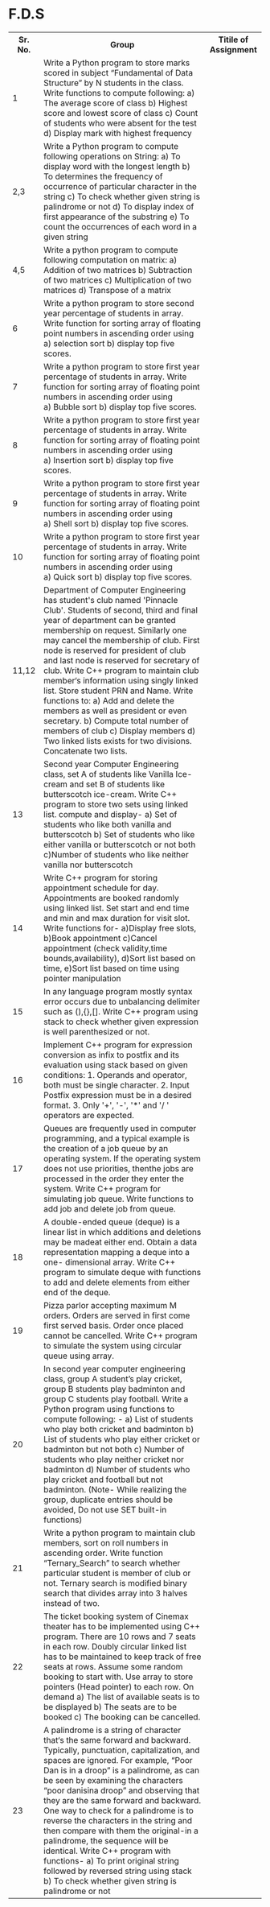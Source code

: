 # F.D.S

<table style="width:100%">
  <tr>
    <th>Sr. No.</th>
    <th>Group</th>
    <th>Titile of Assignment</th>
  </tr>

  <tr>
    <td>1</td>
    <td>Write a Python program to store marks scored in subject
“Fundamental of Data Structure” by N students in the class. Write
functions to compute following:
a) The average score of class
b) Highest score and lowest score of class
c) Count of students who were absent for the test
d) Display mark with highest frequency</td>
  </tr>
  
  <tr>
    <td>2,3</td>
    <td>Write a Python program to compute following operations on String:
a) To display word with the longest length
b) To determines the frequency of occurrence of particular character in the string
c) To check whether given string is palindrome or not
d) To display index of first appearance of the substring
      e) To count the occurrences of each word in a given string</td>
  </tr>
  
  <tr>
    <td>4,5</td>
    <td>Write a python program to compute following computation on matrix:
a) Addition of two matrices
b) Subtraction of two matrices
c) Multiplication of two matrices
d) Transpose of a matrix</td>
  </tr>
  
  <tr>
    <td>6</td>
    <td>Write a python program to store second year percentage of students
in array. Write function for sorting array of floating point numbers in
ascending order using<br>
a) selection sort b) display top five scores.</td>
  </tr>
  
  <tr>
    <td>7</td>
    <td>Write a python program to store first year percentage of students in
array. Write function for sorting array of floating point numbers in
ascending order using<br>
a) Bubble sort b) display top five scores.</td>
  </tr>
  
  <tr>
    <td>8</td>
    <td>Write a python program to store first year percentage of students in
array. Write function for sorting array of floating point numbers in
ascending order using<br>
a) Insertion sort b) display top five scores.</td>
  </tr>

  <tr>
    <td>9</td>
    <td>Write a python program to store first year percentage of students in
array. Write function for sorting array of floating point numbers in
ascending order using<br>
a) Shell sort b) display top five scores.</td>
  </tr>
  
  <tr>
    <td>10</td>
    <td>Write a python program to store first year percentage of students in
array. Write function for sorting array of floating point numbers in
ascending order using<br>
a) Quick sort b) display top five scores.</td>
  </tr>
  
  <td>11,12</td>
    <td>Department of Computer Engineering has student's club named
'Pinnacle Club'. Students of second, third and final year of
department can be granted membership on request. Similarly one
may cancel the membership of club. First node is reserved for
president of club and last node is reserved for secretary of club. Write
C++ program to maintain club member‘s information using singly
linked list. Store student PRN and Name. Write functions to:
a) Add and delete the members as well as president or even secretary.
b) Compute total number of members of club
c) Display members
d) Two linked lists exists for two divisions. Concatenate two lists.</td>
  </tr>
  
  <tr>
    <td>13</td>
    <td>Second year Computer Engineering class, set A of students like
Vanilla Ice-cream and set B of students like butterscotch ice-cream.
Write C++ program to store two sets using linked list. compute and
display-
a) Set of students who like both vanilla and butterscotch
b) Set of students who like either vanilla or butterscotch or not both
c)Number of students who like neither vanilla nor butterscotch</td>
  </tr>
  
  <tr>
    <td>14</td>
    <td>Write C++ program for storing appointment schedule for day. Appointments are booked randomly using linked list. 
    Set start and end time and min and max duration for visit slot. Write functions for- a)Display free slots, b)Book appointment 
    c)Cancel appointment (check validity,time bounds,availability), d)Sort list based on time, e)Sort list based on time using pointer   manipulation</td>
  </tr>
  
  <tr>
    <td>15</td>
    <td>In any language program mostly syntax error occurs due to
unbalancing delimiter such as (),{},[]. Write C++ program using
stack to check whether given expression is well parenthesized or
not.</td>
  </tr>
  
  <tr>
    <td>16</td>
    <td>Implement C++ program for expression conversion as infix to
postfix and its evaluation using stack based on given conditions: 1.
Operands and operator, both must be single character. 2. Input
Postfix expression must be in a desired format. 3. Only '+', '-', '*'
and '/ ' operators are expected.</td>
  </tr>
  
  <tr>
    <td>17</td>
    <td>Queues are frequently used in computer programming, and a typical example is the creation of a job queue by an operating system. If the operating system does not use priorities, thenthe jobs are processed in the order they enter the system. Write C++ program for simulating job queue. Write functions to add job and delete job from queue.</td>
  </tr>
  
  <tr>
    <td>18</td>
    <td> A double-ended queue (deque) is a linear list in which additions and deletions may be madeat either end. Obtain a data representation mapping a deque into a one- dimensional array. Write C++ program to simulate deque with functions to add and delete elements from either end of the deque.</td>
  </tr>
  
  <tr>
    <td>19</td>
    <td>Pizza parlor accepting maximum M orders. Orders are served in first come first served basis. Order once placed cannot be cancelled. Write C++ program to simulate the system using circular queue using array.</td>
  </tr>
  
  <tr>
    <td>20</td>
    <td>In second year computer engineering class, group A student’s play cricket, group B students play badminton and group C students play football. 
Write a Python program using functions to compute following: - 
a) List of students who play both cricket and badminton 
b) List of students who play either cricket or badminton but not both 
c) Number of students who play neither cricket nor badminton 
d) Number of students who play cricket and football but not badminton. 
(Note- While realizing the group, duplicate entries should be avoided, Do not use SET built-in functions)
</td>
  </tr>
  
  <tr>
    <td>21</td>
    <td>Write a python program to maintain club members, sort on roll numbers in ascending order. Write function “Ternary_Search” to search whether particular student is member of club or not. Ternary search is modified binary search that divides array into 3 halves instead of two.
</td>
  </tr>
  
  <tr>
    <td>22</td>
    <td>The ticket booking system of Cinemax theater has to be implemented using C++ program. There are 10 rows and 7 seats in each row. Doubly circular linked list has to be maintained to keep track of free seats at rows. Assume some random booking to start with. Use array to store pointers (Head pointer) to each row. On demand 
a) The list of available seats is to be displayed 
b) The seats are to be booked 
c) The booking can be cancelled.
</td>
  </tr>
  
  <tr>
    <td>23</td>
    <td>A palindrome is a string of character that‘s the same forward and backward. Typically, punctuation, capitalization, and spaces are ignored. For example, “Poor Dan is in a droop” is a palindrome, as can be seen by examining the characters “poor danisina droop” and observing that they are the same forward and backward. One way to check for a palindrome is to reverse the characters in the string and then compare with them the original-in a palindrome, the sequence will be identical. Write C++ program with functions- 
a) To print original string followed by reversed string using stack 
b) To check whether given string is palindrome or not
</td>
  </tr>
 
  
    
  
</table>

